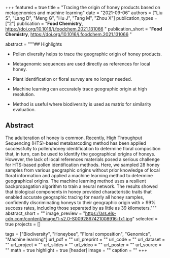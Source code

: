 +++
featured = true
title = "Tracing the origin of honey products based on metagenomics and machine learning"
date = "2021-09-06"
authors = ["Liu S", "Lang D", "Meng G", "Hu J", "Tang M", "Zhou X"]
publication_types = ["2"]
publication = "**Food Chemistry**, https://doi.org/10.1016/j.foodchem.2021.131066 "
publication_short = "**Food Chemistry**, https://doi.org/10.1016/j.foodchem.2021.131066 "

abstract = """## Highlights
- Pollen diversity helps to trace the geographic origin of honey products.

- Metagenomic sequences are used directly as references for local honey.

- Plant identification or floral survey are no longer needed.

- Machine learning can accurately trace geographic origin at high resolution.

- Method is useful where biodiversity is used as matrix for similarity evaluation.

## Abstract
The adulteration of honey is common. Recently, High Throughput Sequencing (HTS)-based metabarcoding method has been applied successfully to pollen/honey identification to determine floral composition that, in turn, can be used to identify the geographical origins of honeys. However, the lack of local references materials posed a serious challenge for HTS-based pollen identification methods. Here, we sampled 28 honey samples from various geographic origins without prior knowledge of local floral information and applied a machine learning method to determine geographical origins. The machine learning method uses a resilient backpropagation algorithm to train a neural network. The results showed that biological components in honey provided characteristic traits that enabled accurate geographic tracing for nearly all honey samples, confidently discriminating honeys to their geographic origin with > 99% success rates, including those separated by as little as 39 kilometers."""
abstract_short = ""
image_preview = "https://ars.els-cdn.com/content/image/1-s2.0-S0092867421008916-fx1.jpg"
selected = true
projects = []

tags = ["Biodiversity", "Honeybee", "Floral composition", "Genomics", "Machine learning"]
url_pdf = ""
url_preprint = ""
url_code = ""
url_dataset = ""
url_project = ""
url_slides = ""
url_video = ""
url_poster = ""
url_source = ""
math = true
highlight = true
[header]
image = ""
caption = ""
+++
